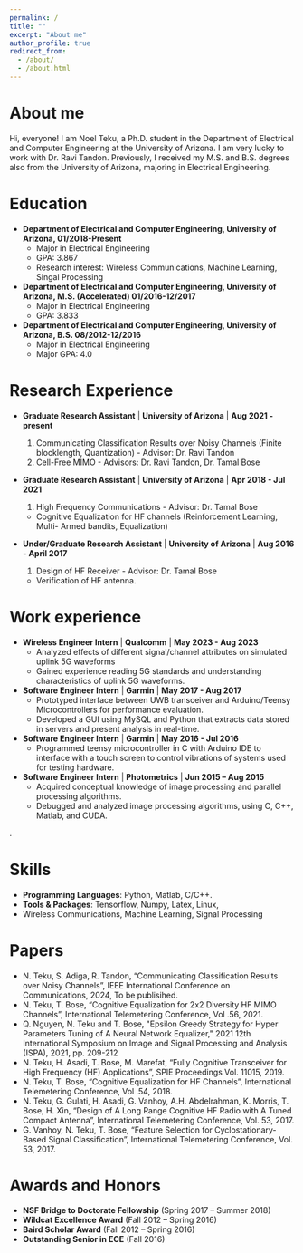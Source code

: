 ```yaml
---
permalink: /
title: ""
excerpt: "About me"
author_profile: true
redirect_from: 
  - /about/
  - /about.html
---
```


About me
=========
Hi, everyone! I am Noel Teku, a Ph.D. student in the Department of Electrical and Computer Engineering at the University of Arizona. I am very lucky to work with Dr. Ravi Tandon. Previously, I received my M.S. and B.S. degrees also from the University of Arizona, majoring in Electrical Engineering. 


Education
=========
* **Department of Electrical and Computer Engineering, University of Arizona, 01/2018-Present**
  * Major in Electrical Engineering
  * GPA: 3.867
  * Research interest: Wireless Communications, Machine Learning, Singal Processing
* **Department of Electrical and Computer Engineering, University of Arizona, M.S. (Accelerated) 01/2016-12/2017**
  * Major in Electrical Engineering
  * GPA: 3.833
* **Department of Electrical and Computer Engineering, University of Arizona, B.S. 08/2012-12/2016**
  * Major in Electrical Engineering
  * Major GPA: 4.0

Research Experience
===================
* **Graduate Research Assistant** | **University of Arizona** | **Aug 2021 - present**
  1.  Communicating Classification Results over Noisy Channels (Finite blocklength, Quantization) - Advisor: Dr. Ravi Tandon
  2.  Cell-Free MIMO - Advisors: Dr. Ravi Tandon, Dr. Tamal Bose
    
* **Graduate Research Assistant** | **University of Arizona** | **Apr 2018 - Jul 2021**
  1. High Frequency Communications - Advisor: Dr. Tamal Bose
    * Cognitive Equalization for HF channels (Reinforcement Learning, Multi- Armed bandits, Equalization)
      
      
* **Under/Graduate Research Assistant** | **University of Arizona** | **Aug 2016 - April 2017**
  1. Design of HF Receiver - Advisor: Dr. Tamal Bose
    * Verification of HF antenna.


Work experience
===============
* **Wireless Engineer Intern** | **Qualcomm** | **May 2023 - Aug 2023**
  * Analyzed effects of different signal/channel attributes on simulated uplink 5G waveforms
  * Gained experience reading 5G standards and understanding characteristics of uplink 5G waveforms.
* **Software Engineer Intern** | **Garmin** | **May 2017 - Aug 2017**
  * Prototyped interface between UWB transceiver and Arduino/Teensy Microcontrollers for performance evaluation.
  * Developed a GUI using MySQL and Python that extracts data stored in servers and present analysis in real-time.
* **Software Engineer Intern** | **Garmin** | **May 2016 - Jul 2016**
  * Programmed teensy microcontroller in C with Arduino IDE to interface with a touch screen to control 
    vibrations of systems used for testing hardware. 
* **Software Engineer Intern** | **Photometrics** | **Jun 2015 – Aug 2015**
   * Acquired conceptual knowledge of image processing and parallel processing algorithms.
   * Debugged and analyzed image processing algorithms, using C, C++, Matlab, and CUDA.
  
.


Skills
======
* **Programming Languages**: Python, Matlab, C/C++.
* **Tools & Packages**: Tensorflow, Numpy, Latex, Linux,
* Wireless Communications, Machine Learning, Signal Processing

Papers
======
* N. Teku, S. Adiga, R. Tandon, “Communicating Classification Results over Noisy Channels”, IEEE International Conference on Communications, 2024, To be publisihed.
* N. Teku, T. Bose, “Cognitive Equalization for 2x2 Diversity HF MIMO Channels”, International Telemetering Conference, Vol .56, 2021.
* Q. Nguyen, N. Teku and T. Bose, "Epsilon Greedy Strategy for Hyper Parameters Tuning of A Neural Network Equalizer," 2021 12th International Symposium on Image and Signal Processing and Analysis (ISPA), 2021, pp. 209-212
* N. Teku, H. Asadi, T. Bose, M. Marefat, “Fully Cognitive Transceiver for High Frequency (HF) Applications”, SPIE Proceedings Vol. 11015, 2019.
* N. Teku, T. Bose, “Cognitive Equalization for HF Channels”, International Telemetering Conference, Vol .54, 2018.
* N. Teku, G. Gulati, H. Asadi, G. Vanhoy, A.H. Abdelrahman, K. Morris, T. Bose, H. Xin, “Design of A Long Range Cognitive HF Radio with A Tuned Compact Antenna”, International Telemetering Conference, Vol. 53, 2017.
* 	G. Vanhoy, N. Teku, T. Bose, “Feature Selection for Cyclostationary-Based Signal Classification”, International Telemetering Conference, Vol. 53, 2017.



Awards and Honors
=================
* **NSF Bridge to Doctorate Fellowship** (Spring 2017 – Summer 2018)
* **Wildcat Excellence Award** (Fall 2012 – Spring 2016)
* **Baird Scholar Award** (Fall 2012 – Spring 2016)
* **Outstanding Senior in ECE** (Fall 2016)
  



